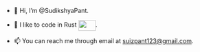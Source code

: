 - 👋 Hi, I’m @SudikshyaPant.
- 🌱 I like to code in Rust <img src="https://github.com/user-attachments/assets/c1a53f75-3fc5-47bc-965e-0e8fad289531" width="40" height="25" style="vertical-align: middle;">.
  
- 📫 You can reach me through email at suizpant123@gmail.com.

<!---
SudikshyaPant/SudikshyaPant is a ✨ special ✨ repository because its `README.md` (this file) appears on your GitHub profile.
You can click the Preview link to take a look at your changes.
--->
